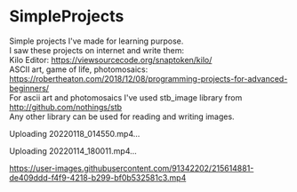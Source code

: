 # SimpleProjects
Simple projects I've made for learning purpose. <br />
I saw these projects on internet and write them: <br />
Kilo Editor: https://viewsourcecode.org/snaptoken/kilo/ <br />
ASCII art, game of life, photomosaics: https://robertheaton.com/2018/12/08/programming-projects-for-advanced-beginners/ <br />
For ascii art and photomosaics I've used stb_image library from http://github.com/nothings/stb <br />
Any other library can be used for reading and writing images.



Uploading 20220118_014550.mp4…



Uploading 20220114_180011.mp4…



https://user-images.githubusercontent.com/91342202/215614881-de409ddd-f4f9-4218-b299-bf0b532581c3.mp4

